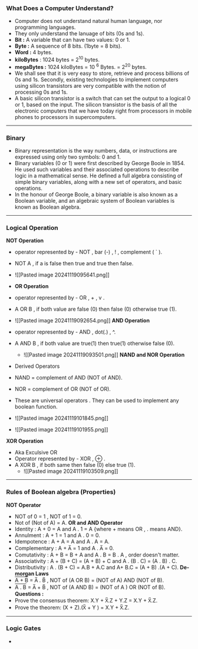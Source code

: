 ### **What Does a Computer Understand?**
- Computer does not understand natural human language, nor programming languages.
- They only understand the lanuage of bits (0s and 1s).
- **Bit :** A variable that can have two values: 0 or 1.
- **Byte :** A sequence of 8 bits. (1byte = 8 bits).
- **Word :** 4 bytes.
- **kiloBytes** : 1024 bytes = 2<sup>10</sup> bytes.
- **megaBytes :** 1024 kiloBytes = 10 <sup>6</sup> Bytes. = 2<sup>20</sup> bytes.
- We shall see that it is very easy to store, retrieve and process billions of 0s and 1s. Secondly, existing technologies to implement computers using silicon transistors are very compatible with the notion of processing 0s and 1s.
- A basic silicon transistor is a switch that can set the output to a logical 0 or 1, based on the input. The silicon transistor is the basis of all the electronic computers that we have today right from processors in mobile phones to processors in supercomputers.
---

### **Binary**
- Binary representation is the way numbers, data, or instructions are expressed using only two symbols: 0 and 1.
- Binary variables (0 or 1) were first described by George Boole in 1854. He used such variables and their associated operations to describe logic in a mathematical sense. He defined a full algebra consisting of simple binary variables, along with a new set of operators, and basic operations. 
- In the honour of George Boole, a binary variable is also known as a Boolean variable, and an algebraic system of Boolean variables is known as Boolean algebra.

---
### **Logical Operation**
 **NOT Operation**
- operator  represented by - NOT , bar (-) ,  !  , complement ( \` ).
- NOT A , if a is false then true and true then false.
- ![[Pasted image 20241119095641.png]]
	
- **OR Operation**
- operator represented by - OR , + , v .
- A OR B , if both value are false (0) then false (0) otherwise true (1).
- ![[Pasted image 20241119092654.png]]
 **AND Operation**
- operator represented by - AND , dot(.) , ^.
- A AND B , if both value are true(1) then true(1) otherwise false (0).
	- ![[Pasted image 20241119093501.png]]
 **NAND and NOR Operation**
- Derived Operators
- NAND = complement of AND  (NOT of AND).
- NOR = complement of OR (NOT of OR).
- These are universal operators . They can be used to implement any boolean function. 
- ![[Pasted image 20241119101845.png]]
- ![[Pasted image 20241119101955.png]]

**XOR Operation**
- Aka Exculsive OR
- Operator represented by - XOR , ⊕ .
- A XOR B , if both same then false (0) else true (1).
	- ![[Pasted image 20241119103509.png]]

---

### **Rules of Boolean algebra (Properties)**
**NOT Operator**
- NOT of 0 = 1 , NOT of 1 = 0.
- Not of (Not of A) = A.
**OR and AND Operator**
- Identity : A + 0 = A  and A . 1 = A {where + means OR , . means AND}.
- Annulment : A + 1 = 1 and A . 0 = 0.
- Idempotence : A + A = A and A . A = A.
- Complementary : A + A̅ = 1 and A . A̅ = 0.
- Comutativity : A + B = B + A and  A . B = B . A , order doesn't matter.
- Associativity :  A + (B + C) = (A + B) + C and A . (B . C) = (A . B) . C.
- Distributivity : A . (B + C) = A.B + A.C and A+ B.C = (A + B) .(A + C).
**De-morgan Laws**
- <span style="text-decoration: overline;">A + B</span> = A̅ . B̅  , NOT of (A OR B) = (NOT of A) AND (NOT of B). 
- <span style="text-decoration: overline;">A . B</span> = A̅ + B̅  , NOT of (A AND B) = (NOT of A ) OR (NOT of B).
**Questions :**
- Prove the consensus theorem: X.Y + X̅.Z + Y.Z = X.Y + X̅.Z.
- Prove the theorem: (X + Z).(X̅ + Y ) = X.Y + X̅.Z.

---

### **Logic Gates**
- 



